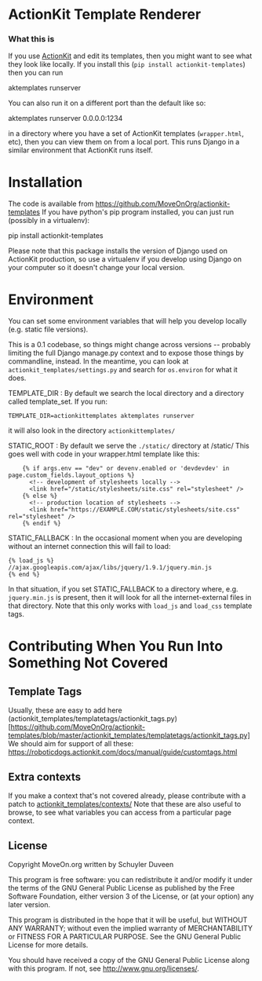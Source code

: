 ActionKit Template Renderer
===========================

### What this is

If you use [ActionKit](http://actionkit.com/) and edit its templates, then you might want to see what they look like
locally.  If you install this (`pip install actionkit-templates`) then you can run

   aktemplates runserver

You can also run it on a different port than the default like so:

   aktemplates runserver 0.0.0.0:1234

in a directory where you have a set of ActionKit templates (`wrapper.html`, etc), then you can 
view them on from a local port.  This runs Django in a similar environment that ActionKit
runs itself.

Installation
============

The code is available from https://github.com/MoveOnOrg/actionkit-templates
If you have python's pip program installed, you can just run (possibly in a virtualenv):

   pip install actionkit-templates

Please note that this package installs the version of Django used on ActionKit production,
so use a virtualenv if you develop using Django on your computer so it doesn't change your local version.

Environment
===========

You can set some environment variables that will help you develop locally (e.g. static file versions).

This is a 0.1 codebase, so things might change across versions -- probably limiting the full Django
manage.py context and to expose those things by commandline, instead.  In the meantime, you can
look at `actionkit_templates/settings.py` and search for `os.environ` for what it does.

TEMPLATE_DIR
: By default we search the local directory and a directory called template_set.  If you run:

    TEMPLATE_DIR=actionkittemplates aktemplates runserver

  it will also look in the directory `actionkittemplates/`

STATIC_ROOT
: By default we serve the `./static/` directory at /static/  This goes well with code in your
  wrapper.html template like this:
```
    {% if args.env == "dev" or devenv.enabled or 'devdevdev' in page.custom_fields.layout_options %}
      <!-- development of stylesheets locally -->
      <link href="/static/stylesheets/site.css" rel="stylesheet" />
    {% else %}
      <!-- production location of stylesheets -->
      <link href="https://EXAMPLE.COM/static/stylesheets/site.css" rel="stylesheet" />
    {% endif %}
```

STATIC_FALLBACK
: In the occasional moment when you are developing without an internet connection this will fail
  to load:

  ```
  {% load_js %}
  //ajax.googleapis.com/ajax/libs/jquery/1.9.1/jquery.min.js
  {% end %}
  ```

  In that situation, if you set STATIC_FALLBACK to a directory where, e.g. `jquery.min.js`
  is present, then it will look for all the internet-external files in that directory.
  Note that this only works with `load_js` and `load_css` template tags.


Contributing When You Run Into Something Not Covered
====================================================

Template Tags
-------------

Usually, these are easy to add here (actionkit_templates/templatetags/actionkit_tags.py)[https://github.com/MoveOnOrg/actionkit-templates/blob/master/actionkit_templates/templatetags/actionkit_tags.py]
We should aim for support of all these:
  https://roboticdogs.actionkit.com/docs/manual/guide/customtags.html

Extra contexts
--------------

If you make a context that's not covered already, please contribute with a patch to
[actionkit_templates/contexts/](https://github.com/MoveOnOrg/actionkit-templates/tree/master/actionkit_templates/contexts)
Note that these are also useful to browse, to see
what variables you can access from a particular page context.

License
-------

Copyright MoveOn.org written by Schuyler Duveen

This program is free software: you can redistribute it and/or modify
it under the terms of the GNU General Public License as published by
the Free Software Foundation, either version 3 of the License, or
(at your option) any later version.

This program is distributed in the hope that it will be useful,
but WITHOUT ANY WARRANTY; without even the implied warranty of
MERCHANTABILITY or FITNESS FOR A PARTICULAR PURPOSE.  See the
GNU General Public License for more details.

You should have received a copy of the GNU General Public License
along with this program.  If not, see <http://www.gnu.org/licenses/>.
